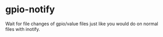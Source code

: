 # gpio-notify
Wait for file changes of gpio/value files just like you would do on normal files with inotify.
